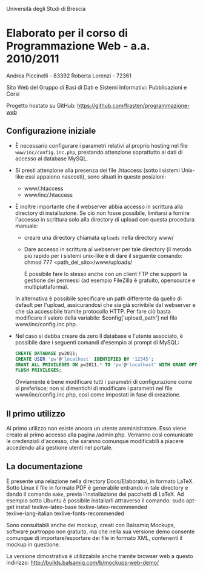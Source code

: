 Università degli Studi di Brescia

Elaborato per il corso di Programmazione Web - a.a. 2010/2011
=============================================================

Andrea Piccinelli - 83392
Roberta Lorenzi   - 72361

Sito Web del Gruppo di Basi di Dati e Sistemi Informativi: Pubblicazioni e Corsi

Progetto hostato su GitHub:
https://github.com/frasten/programmazione-web


Configurazione iniziale
-----------------------

* È necessario configurare i parametri relativi al proprio hosting nel
  file `www/inc/config.inc.php`, prestando attenzione soprattutto ai
  dati di accesso al database MySQL.

* Si presti attenzione alla presenza dei file .htaccess (sotto i sistemi
  Unix-like essi appaiono nascosti), sono situati in queste posizioni:
  - www/.htaccess
  - www/inc/.htaccess

* È inoltre importante che il webserver abbia accesso in scrittura alla
  directory di installazione.
  Se ciò non fosse possibile, limitarsi a fornire l'accesso in scrittura
  solo alla directory di upload con questa procedura manuale:
  - creare una directory chiamata `uploads` nella directory www/
  - Dare accesso in scrittura al webserver per tale directory (il metodo
    più rapido per i sistemi unix-like è di dare il seguente comando:
    chmod 777 <path_del_sito>/www/uploads/

    È possibile fare lo stesso anche con un client FTP che supporti la
    gestione dei permessi (ad esempio FileZilla è gratuito, opensource
    e multipiattaforma).

  In alternativa è possibile specificare un path differente da
  quello di default per l'upload, assicurandosi che sia già
  scrivibile dal webserver e che sia accessibile tramite protocollo
  HTTP.
  Per fare ciò basta modificare il valore della variabile:
  $config['upload_path']
  nel file www/inc/config.inc.php.

* Nel caso si debba creare da zero il database e l'utente associato,
  è possibile dare i seguenti comandi d'esempio al prompt di MySQL:

  ```sql
  CREATE DATABASE pw2011;
  CREATE USER 'pw'@'localhost' IDENTIFIED BY '12345';
  GRANT ALL PRIVILEGES ON pw2011.* TO 'pw'@'localhost' WITH GRANT OPTION;
  FLUSH PRIVILEGES;
  ```

  Ovviamente è bene modificare tutti i parametri di configurazione come
  si preferisce; non si dimentichi di modificare i parametri nel file
  www/inc/config.inc.php, così come impostati in fase di creazione.


Il primo utilizzo
-----------------

Al primo utilizzo non esiste ancora un utente amministratore.
Esso viene creato al primo accesso alla pagina /admin.php.
Verranno così comunicate le credenziali d'accesso, che saranno comunque
modificabili a piacere accedendo alla gestione utenti nel portale.


La documentazione
-----------------

È presente una relazione nella directory Docs/Elaborato/, in formato
LaTeX.
Sotto Linux il file in formato PDF è generabile entrando in tale
directory e dando il comando `make`, previa l'installazione dei
pacchetti di LaTeX.
Ad esempio sotto Ubuntu è possibile installarli attraverso il comando:
  sudo apt-get install texlive-latex-base texlive-latex-recommended \
    texlive-lang-italian texlive-fonts-recommended


Sono consultabili anche dei mockup, creati con Balsamiq Mockups,
software purtroppo non gratuito, ma che nella sua versione demo consente
comunque di importare/esportare dei file in formato XML, contenenti il
mockup in questione.

La versione dimostrativa è utilizzabile anche tramite browser web
a questo indirizzo:
http://builds.balsamiq.com/b/mockups-web-demo/
